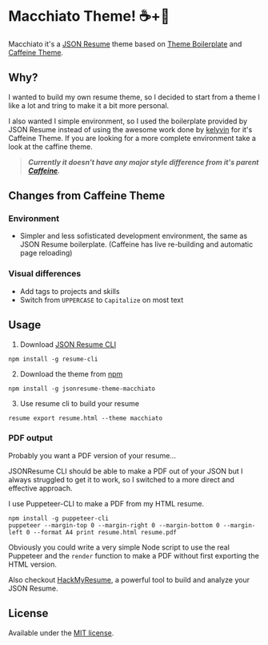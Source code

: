 # Macchiato Theme! ☕️+🥛

Macchiato it's a [JSON Resume](https://jsonresume.org/) theme based on [Theme Boilerplate](https://github.com/jsonresume/jsonresume-theme-boilerplate) and [Caffeine Theme](https://github.com/kelyvin/jsonresume-theme-caffeine).

## Why?

I wanted to build my own resume theme, so I decided to start from a theme I like a lot and tring to make it a bit more personal.

I also wanted I simple environment, so I used the boilerplate provided by JSON Resume instead of using the awesome work done by [kelyvin](https://github.com/kelyvin/) for it's Caffeine Theme. If you are looking for a more complete environment take a look at the caffine theme.


> ***Currently it doesn't have any major style difference from it's parent [Caffeine](https://github.com/kelyvin/jsonresume-theme-caffeine).***


## Changes from Caffeine Theme

### Environment

- Simpler and less sofisticated development environment, the same as JSON Resume boilerplate. (Caffeine has live re-building and automatic page reloading)


### Visual differences

- Add tags to projects and skills
- Switch from `UPPERCASE` to `Capitalize` on most text


## Usage

1. Download [JSON Resume CLI](https://jsonresume.org/)
  ```
  npm install -g resume-cli
  ```

2. Download the theme from [npm](https://www.npmjs.com/)
  ```
  npm install -g jsonresume-theme-macchiato
  ```

3. Use resume cli to build your resume
  ```
  resume export resume.html --theme macchiato
  ```

### PDF output

Probably you want a PDF version of your resume...

JSONResume CLI should be able to make a PDF out of your JSON but I always struggled to get it to work,
so I switched to a more direct and effective approach.

I use Puppeteer-CLI to make a PDF from my HTML resume.

```
npm install -g puppeteer-cli
puppeteer --margin-top 0 --margin-right 0 --margin-bottom 0 --margin-left 0 --format A4 print resume.html resume.pdf
```

Obviously you could write a very simple Node script to use the real Puppeteer and the `render` function to make a PDF without first exporting the HTML version.

Also checkout [HackMyResume](https://github.com/hacksalot/HackMyResume), a powerful tool to build and analyze your JSON Resume.


## License

Available under the [MIT license](http://mths.be/mit).

